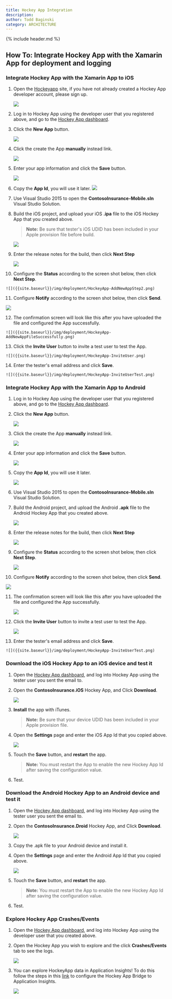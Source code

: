 ```yaml
---
title: Hockey App Integration
description:
author: Todd Baginski
category: ARCHITECTURE
---
```


{% include header.md %}

## How To: Integrate Hockey App with the Xamarin App for deployment and logging ##

### Integrate Hockey App with the Xamarin App to iOS ###
1. Open the [Hockeyapp](https://www.hockeyapp.net/ "Hockeyapp") site, if you have not already created a Hockey App developer account, please sign up.

    ![]({{site.baseurl}}/img/deployment/HockeyApp-SignUp.png)

2. Log in to Hockey App using the developer user that you registered above, and go to the [Hockey App dashboard](https://rink.hockeyapp.net/manage/dashboard "Hockey App dashboard").

3. Click the **New App** button.

    ![]({{site.baseurl}}/img/deployment/HockeyApp-NewApp.png)

4. Click the create the App **manually** instead link.

    ![]({{site.baseurl}}/img/deployment/HockeyApp-ManuallyCreate.png)

5. Enter your app information and click the **Save** button.

   ![]({{site.baseurl}}/img/deployment/HockeyApp-CreatDetail.png)

6. Copy the **App Id**, you will use it later.
   ![]({{site.baseurl}}/img/deployment/HockeyApp-CopyAppId.png)

7. Use Visual Studio 2015 to open the **ContosoInsurance-Mobile.sln** Visual Studio Solution.

8. Build the iOS project, and upload your iOS **.ipa** file to the iOS Hockey App that you created above.

   > **Note:** Be sure that tester's iOS UDID has been included in your Apple provision file before build.

    ![]({{site.baseurl}}/img/deployment/HockeyApp-AddNewAppFile.png)

9. Enter the release notes for the build, then click **Next Step**

   ![]({{site.baseurl}}/img/deployment/HockeyApp-AddNewAppStep1.png)

10.  Configure the **Status** according to the screen shot below, then click **Next Step**.

    ![]({{site.baseurl}}/img/deployment/HockeyApp-AddNewAppStep2.png)

11.  Configure **Notify** according to the screen shot below, then click **Send**.

   ![]({{site.baseurl}}/img/deployment/HockeyApp-AddNewAppStep3.png)

12.  The confirmation screen will look like this after you have uploaded the file and configured the App successfully.

    ![]({{site.baseurl}}/img/deployment/HockeyApp-AddNewAppFileSuccessfully.png)

13.  Click the **Invite User** button to invite a test user to test the App.

    ![]({{site.baseurl}}/img/deployment/HockeyApp-InviteUser.png)

14.  Enter the tester's email address and click **Save**.

    ![]({{site.baseurl}}/img/deployment/HockeyApp-InviteUserTest.png)

### Integrate Hockey App with the Xamarin App to Android ###
1. Log in to Hockey App using the developer user that you registered above, and go to the [Hockey App dashboard](https://rink.hockeyapp.net/manage/dashboard "Hockey App dashboard").
2. Click the **New App** button.

    ![]({{site.baseurl}}/img/deployment/HockeyApp-NewApp.png)

3. Click the create the App **manually** instead link.

    ![]({{site.baseurl}}/img/deployment/HockeyApp-ManuallyCreate.png)

4. Enter your app information and click the **Save** button.

   ![]({{site.baseurl}}/img/deployment/HockeyApp-CreatDetailAndroid.png)

5. Copy the **App Id**, you will use it later.

   ![]({{site.baseurl}}/img/deployment/HockeyApp-CopyAppIdAndroid.png)

6. Use Visual Studio 2015 to open the **ContosoInsurance-Mobile.sln** Visual Studio Solution.

7. Build the Android project, and upload the Android **.apk** file to the Android Hockey App that you created above.

    ![]({{site.baseurl}}/img/deployment/HockeyApp-AddNewAppFileAndroid.png)

8. Enter the release notes for the build, then click **Next Step**

   ![]({{site.baseurl}}/img/deployment/HockeyApp-AddNewAppStep1.png)

9. Configure the **Status** according to the screen shot below, then click **Next Step**.

    ![]({{site.baseurl}}/img/deployment/HockeyApp-AddNewAppStep2.png)

10. Configure **Notify** according to the screen shot below, then click **Send**.

   ![]({{site.baseurl}}/img/deployment/HockeyApp-AddNewAppStep3.png)

11. The confirmation screen will look like this after you have uploaded the file and configured the App successfully.

    ![]({{site.baseurl}}/img/deployment/HockeyApp-AddNewAppFileSuccessfullyAndroid.png)

12. Click the **Invite User** button to invite a test user to test the App.

    ![]({{site.baseurl}}/img/deployment/HockeyApp-InviteUser.png)

13.  Enter the tester's email address and click **Save**.

    ![]({{site.baseurl}}/img/deployment/HockeyApp-InviteUserTest.png)

### Download the iOS Hockey App to an iOS device and test it ###
1. Open the [Hockey App dashboard](https://rink.hockeyapp.net/manage/dashboard "Hockey App dashboard"), and log into Hockey App using the tester user you sent the email to.
2. Open the **ContosoInsurance.iOS** Hockey App, and Click **Download**.

    ![]({{site.baseurl}}/img/deployment/HockeyApp-DownloadOS.png)

3. **Install** the app with iTunes.

   > **Note:** Be sure that your device UDID has been included in your Apple provision file.

4. Open the **Settings** page and enter the iOS App Id that you copied above.

	![]({{site.baseurl}}/img/deployment/HockeyApp-PastAppId.png)

5. Touch the **Save** button, and **restart** the app. 
	
   > **Note:** You must restart the App to enable the new Hockey App Id after saving the configuration value.

6. Test.

### Download the Android Hockey App to an Android device and test it ###
1. Open the [Hockey App dashboard](https://rink.hockeyapp.net/manage/dashboard "Hockey App dashboard"), and log into Hockey App using the tester user you sent the email to.
2. Open the **ContosoInsurance.Droid** Hockey App, and Click **Download**.

    ![]({{site.baseurl}}/img/deployment/HockeyApp-DownloadAndroid.png)

3. Copy the .apk file to your Android device and install it.

4. Open the **Settings** page and enter the Android App Id that you copied above.

	![]({{site.baseurl}}/img/deployment/HockeyApp-PastAppIdAndroid.png)

5. Touch the **Save** button, and **restart** the app. 
	
   > **Note:** You must restart the App to enable the new Hockey App Id after saving the configuration value.

6. Test.

### Explore Hockey App Crashes/Events ###
1. Open the [Hockey App dashboard](https://rink.hockeyapp.net/manage/dashboard "Hockey App dashboard"), and log into Hockey App using the developer user that you created above.
2. Open the Hockey App you wish to explore and the click **Crashes/Events** tab to see the logs.

    ![]({{site.baseurl}}/img/deployment/HockeyApp-events.png)

3. You can explore HockeyApp data in Application Insights!  To do this follow the steps in this [link](https://azure.microsoft.com/en-us/documentation/articles/app-insights-hockeyapp-bridge-app/ "Exploring HockeyApp data in Application Insights") to configure the Hockey App Bridge to Application Insights.

    ![]({{site.baseurl}}/img/deployment/HockeyApp-Insight.png)
